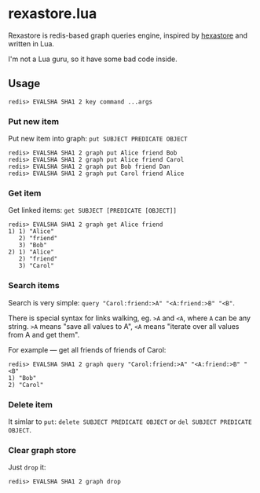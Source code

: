# rexastore.lua

Rexastore is redis-based graph queries engine, inspired by [hexastore](http://nodejsconfit.levelgraph.io/) and written in Lua.

I'm not a Lua guru, so it have some bad code inside.

## Usage

```
redis> EVALSHA SHA1 2 key command ...args
```

### Put new item

Put new item into graph: `put SUBJECT PREDICATE OBJECT`

```
redis> EVALSHA SHA1 2 graph put Alice friend Bob
redis> EVALSHA SHA1 2 graph put Alice friend Carol
redis> EVALSHA SHA1 2 graph put Bob friend Dan
redis> EVALSHA SHA1 2 graph put Carol friend Alice
```

### Get item

Get linked items: `get SUBJECT [PREDICATE [OBJECT]]`

```
redis> EVALSHA SHA1 2 graph get Alice friend
1) 1) "Alice"
   2) "friend"
   3) "Bob"
2) 1) "Alice"
   2) "friend"
   3) "Carol"
```

### Search items

Search is very simple: `query "Carol:friend:>A" "<A:friend:>B" "<B"`.

There is special syntax for links walking, eg. `>A` and `<A`, where `A` can be any string. `>A` means "save all values to A", `<A` means "iterate over all values from A and get them".

For example — get all friends of friends of Carol:

```
redis> EVALSHA SHA1 2 graph query "Carol:friend:>A" "<A:friend:>B" "<B"
1) "Bob"
2) "Carol"
```

### Delete item

It simlar to `put`: `delete SUBJECT PREDICATE OBJECT` or `del SUBJECT PREDICATE OBJECT`.

### Clear graph store

Just `drop` it:

```
redis> EVALSHA SHA1 2 graph drop
```
